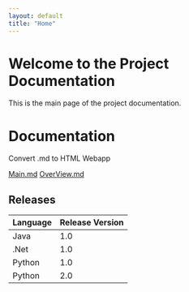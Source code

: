 ```yaml
---
layout: default
title: "Home"
---
```


# Welcome to the Project Documentation

This is the main page of the project documentation.

# Documentation

Convert .md to HTML Webapp

[Main.md](./Main.md)
[OverView.md](./OverView.md)

## Releases

| Language | Release Version |
|----------|-----------------|
| Java     | 1.0             |
| .Net     | 1.0             |
| Python   | 1.0             |
| Python   | 2.0             |